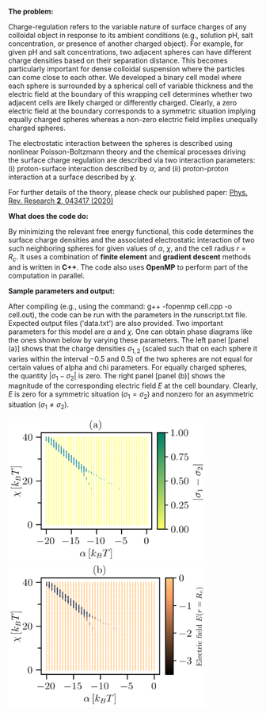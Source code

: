 **The problem:**

Charge-regulation refers to the variable nature of surface charges of any colloidal object in response to its ambient conditions (e.g., solution pH, salt concentration, or presence of another charged object). For example, for given pH and salt concentrations, two adjacent spheres can have different charge densities based on their separation distance. This becomes particularly important for dense colloidal suspension where the particles can come close to each other. We developed a binary cell model where each sphere is surrounded by a spherical cell of variable thickness and the electric field at the boundary of this wrapping cell determines whether two adjacent cells are likely charged or differently charged. Clearly, a zero electric field at the boundary corresponds to a symmetric situation implying equally charged spheres whereas a non-zero electric field implies unequally charged spheres.

The electrostatic interaction between the spheres is described using nonlinear Poisson-Boltzmann theory and the chemical processes driving the surface charge regulation are described via two interaction parameters: (i) proton-surface interaction described by $\alpha$, and (ii) proton-proton interaction at a surface described by $\chi$.

For further details of the theory, please check our published paper: [Phys. Rev. Research **2**, 043417 (2020)](https://doi.org/10.1103/PhysRevResearch.2.043417)

**What does the code do:**

By minimizing the relevant free energy functional, this code determines the surface charge densities and the associated electrostatic interaction of two such neighboring spheres for given values of $\alpha$, $\chi$, and the cell radius $r=R_c$. It uses a combination of **finite element** and **gradient descent** methods and is written in **C++**. The code also uses **OpenMP** to perform part of the computation in parallel.

**Sample parameters and output:**

After compiling (e.g., using the command: g++ -fopenmp cell.cpp -o cell.out), the code can be run with the parameters in the runscript.txt file. Expected output files ('data.txt') are also provided. Two important parameters for this model are $\alpha$ and $\chi$. One can obtain phase diagrams like the ones shown below by varying these parameters. The left panel [panel (a)] shows that the charge densities $\sigma_{1,2}$ (scaled such that on each sphere it varies within the interval $-0.5$ and $0.5$) of the two spheres are not equal for certain values of alpha and chi parameters. For equally charged spheres, the quantity $|\sigma_1 - \sigma_2|$ is zero. The right panel [panel (b)] shows the  magnitude of the corresponding electric field $E$ at the cell boundary. Clearly, $E$ is zero for a symmetric situation ($\sigma_1 = \sigma_2$) and nonzero for an asymmetric situation ($\sigma_1 \neq \sigma_2$).

<img src="Plot_sigma.png" width="400" height="290"> &ensp;&ensp; <img src="Plot_E.png" width="400" height="290">
